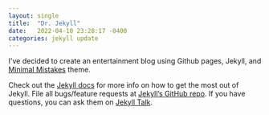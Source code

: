 ```yaml
---
layout: single
title:  "Dr. Jekyll"
date:   2022-04-10 23:28:17 -0400
categories: jekyll update
---
```

I've decided to create an entertainment blog using Github pages, Jekyll, and [Minimal Mistakes](https://mmistakes.github.io/minimal-mistakes/) theme.

Check out the [Jekyll docs][jekyll-docs] for more info on how to get the most out of Jekyll. File all bugs/feature requests at [Jekyll’s GitHub repo][jekyll-gh]. If you have questions, you can ask them on [Jekyll Talk][jekyll-talk].

[jekyll-docs]: https://jekyllrb.com/docs/home
[jekyll-gh]:   https://github.com/jekyll/jekyll
[jekyll-talk]: https://talk.jekyllrb.com/
